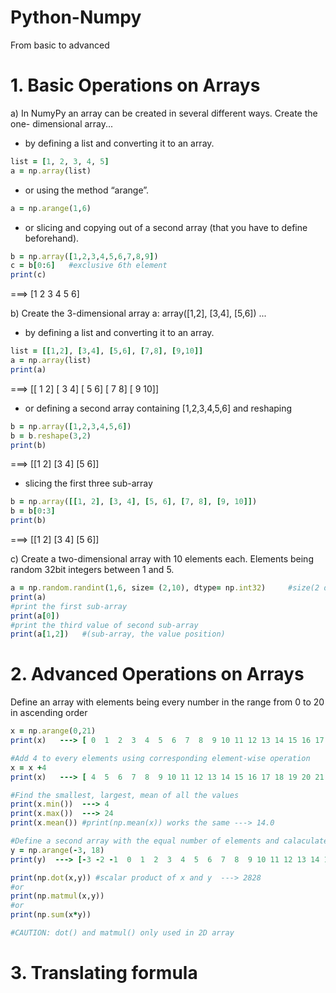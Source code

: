 # Python-Numpy
From basic to advanced

# 1. Basic Operations on Arrays
a) In NumyPy an array can be created in several different ways. 
Create the one- dimensional array...

- by defining a list and converting it to an array.
```ruby
list = [1, 2, 3, 4, 5]
a = np.array(list)
```
- or using the method “arange”.
```ruby
a = np.arange(1,6)
```
- or slicing and copying out of a second array (that you have to define beforehand).
```ruby
b = np.array([1,2,3,4,5,6,7,8,9])
c = b[0:6]   #exclusive 6th element
print(c)
```
===> [1 2 3 4 5 6]

b) Create the 3-dimensional array a: array([1,2], [3,4], [5,6]) ...

- by defining a list and converting it to an array.
```ruby
list = [[1,2], [3,4], [5,6], [7,8], [9,10]]
a = np.array(list)
print(a)
```
===> [[ 1  2]
     [ 3  4]
     [ 5  6]
     [ 7  8]
     [ 9 10]]

- or defining a second array containing [1,2,3,4,5,6] and reshaping
```ruby
b = np.array([1,2,3,4,5,6])
b = b.reshape(3,2)
print(b)
```
===> [[1 2]
     [3 4]
     [5 6]]

- slicing the first three sub-array
```ruby
b = np.array([[1, 2], [3, 4], [5, 6], [7, 8], [9, 10]])
b = b[0:3]
print(b)
```
===> [[1 2]
     [3 4]
     [5 6]]
     
c) Create a two-dimensional array with 10 elements each. Elements being random 32bit integers between 1 and 5.

```ruby
a = np.random.randint(1,6, size= (2,10), dtype= np.int32)     #size(2 dimensional, 10 elements each)
print(a)
#print the first sub-array 
print(a[0])   
#print the third value of second sub-array
print(a[1,2])   #(sub-array, the value position)
```
# 2. Advanced Operations on Arrays

Define an array with elements being every number in the range from 0 to 20 in ascending order
```ruby
x = np.arange(0,21)
print(x)   ---> [ 0  1  2  3  4  5  6  7  8  9 10 11 12 13 14 15 16 17 18 19 20]

#Add 4 to every elements using corresponding element-wise operation
x = x +4
print(x)   ---> [ 4  5  6  7  8  9 10 11 12 13 14 15 16 17 18 19 20 21 22 23 24]

#Find the smallest, largest, mean of all the values
print(x.min())  ---> 4
print(x.max())  ---> 24
print(x.mean()) #print(np.mean(x)) works the same ---> 14.0

#Define a second array with the equal number of elements and calaculate the scalar product of the 2 arrays
y = np.arange(-3, 18)
print(y)  ---> [-3 -2 -1  0  1  2  3  4  5  6  7  8  9 10 11 12 13 14 15 16 17]

print(np.dot(x,y)) #scalar product of x and y  ---> 2828
#or
print(np.matmul(x,y))
#or
print(np.sum(x*y))

#CAUTION: dot() and matmul() only used in 2D array
```
# 3. Translating formula


